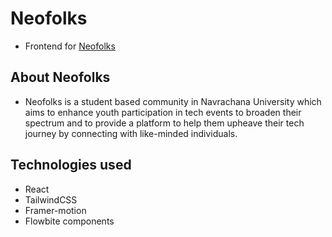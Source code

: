 # Neofolks

- Frontend for [Neofolks](neofolks.live)

## About Neofolks

- Neofolks is a student based community in Navrachana University which aims to enhance youth participation in tech events to broaden their spectrum and to provide a platform to help them upheave their tech journey by connecting with like-minded individuals.

## Technologies used

- React
- TailwindCSS
- Framer-motion
- Flowbite components
